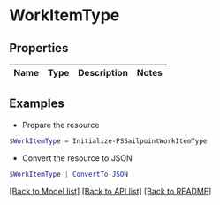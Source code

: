 # WorkItemType
## Properties

Name | Type | Description | Notes
------------ | ------------- | ------------- | -------------

## Examples

- Prepare the resource
```powershell
$WorkItemType = Initialize-PSSailpointWorkItemType 
```

- Convert the resource to JSON
```powershell
$WorkItemType | ConvertTo-JSON
```

[[Back to Model list]](../README.md#documentation-for-models) [[Back to API list]](../README.md#documentation-for-api-endpoints) [[Back to README]](../README.md)

